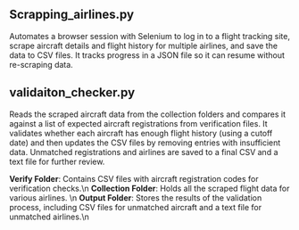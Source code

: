 ## Scrapping_airlines.py
Automates a browser session with Selenium to log in to a flight tracking site, scrape aircraft details and flight history for multiple airlines, and save the data to CSV files. It tracks progress in a JSON file so it can resume without re-scraping data.

## validaiton_checker.py
Reads the scraped aircraft data from the collection folders and compares it against a list of expected aircraft registrations from verification files. It validates whether each aircraft has enough flight history (using a cutoff date) and then updates the CSV files by removing entries with insufficient data. Unmatched registrations and airlines are saved to a final CSV and a text file for further review.

**Verify Folder**: Contains CSV files with aircraft registration codes for verification checks.\n
**Collection Folder**: Holds all the scraped flight data for various airlines. \n
**Output Folder**: Stores the results of the validation process, including CSV files for unmatched aircraft and a text file for unmatched airlines.\n 
